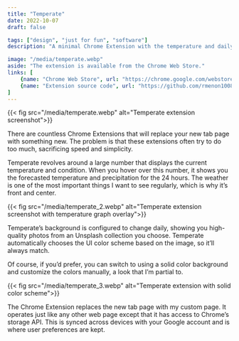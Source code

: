 ```yaml
---
title: "Temperate"
date: 2022-10-07
draft: false

tags: ["design", "just for fun", "software"]
description: "A minimal Chrome Extension with the temperature and daily images"

image: "/media/temperate.webp"
aside: "The extension is available from the Chrome Web Store."
links: [
    {name: "Chrome Web Store", url: "https://chrome.google.com/webstore/detail/temperate/bmjmchepldjmchgjkeedkgffpjglnfjc", icon: chrome},
    {name: "Extension source code", url: "https://github.com/rmenon1008/temperate", icon: github},
]
---
```


{{< fig src="/media/temperate.webp" alt="Temperate extension screenshot">}}

There are countless Chrome Extensions that will replace your new tab page with something new. The problem is that these extensions often try to do too much, sacrificing speed and simplicity.

Temperate revolves around a large number that displays the current temperature and condition. When you hover over this number, it shows you the forecasted temperature and precipitation for the 24 hours. The weather is one of the most important things I want to see regularly, which is why it’s front and center.

{{< fig src="/media/temperate_2.webp" alt="Temperate extension screenshot with temperature graph overlay">}}

Temperate’s background is configured to change daily, showing you high-quality photos from an Unsplash collection you choose. Temperate automatically chooses the UI color scheme based on the image, so it’ll always match.

Of course, if you’d prefer, you can switch to using a solid color background and customize the colors manually, a look that I’m partial to.

{{< fig src="/media/temperate_3.webp" alt="Temperate extension with solid color scheme">}}

The Chrome Extension replaces the new tab page with my custom page. It operates just like any other web page except that it has access to Chrome’s storage API. This is synced across devices with your Google account and is where user preferences are kept.